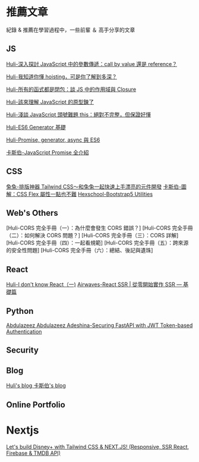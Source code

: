 # 推薦文章
紀錄 & 推薦在學習過程中，一些前輩 ＆ 高手分享的文章

## JS
[Huli-深入探討 JavaScript 中的參數傳遞：call by value 還是 reference？](https://github.com/aszx87410/blog/issues/30)

[Huli-我知道你懂 hoisting，可是你了解到多深？](https://github.com/aszx87410/blog/issues/34)

[Huli-所有的函式都是閉包：談 JS 中的作用域與 Closure](https://github.com/aszx87410/blog/issues/35)

[Huli-該來理解 JavaScript 的原型鍊了](https://github.com/aszx87410/blog/issues/18)

[Huli-淺談 JavaScript 頭號難題 this：絕對不完整，但保證好懂](https://github.com/aszx87410/blog/issues/39)

[Huli-ES6 Generator 基礎](https://github.com/aszx87410/blog/issues/1)

[Huli-Promise, generator, async 與 ES6](https://github.com/aszx87410/blog/issues/2)

[卡斯伯-JavaScript Promise 全介紹](https://wcc723.github.io/development/2020/02/16/all-new-promise/)


## CSS
[兔兔-排版神器 Tailwind CSS～和兔兔一起快速上手漂亮的元件開發](https://ithelp.ithome.com.tw/articles/10259296)
[卡斯伯-圖解：CSS Flex 屬性一點也不難](https://wcc723.github.io/css/2017/07/21/css-flex/)
[Hexschool-Bootstrap5 Utilities](https://bootstrap5.hexschool.com/docs/5.0/getting-started/introduction/)


## Web's Others
[Huli-CORS 完全手冊（一）：為什麼會發生 CORS 錯誤？]
[Huli-CORS 完全手冊（二）：如何解決 CORS 問題？]
[Huli-CORS 完全手冊（三）：CORS 詳解]
[Huli-CORS 完全手冊（四）：一起看規範]
[Huli-CORS 完全手冊（五）：跨來源的安全性問題]
[Huli-CORS 完全手冊（六）：總結、後記與遺珠]


## React
[Huli-I don't know React（一)](https://github.com/aszx87410/blog/issues/64)
[Airwaves-React SSR | 從零開始實作 SSR — 基礎篇](https://medium.com/%E6%89%8B%E5%AF%AB%E7%AD%86%E8%A8%98/server-side-rendering-ssr-in-reactjs-part1-d2a11890abfc)


## Python
[Abdulazeez Abdulazeez Adeshina-Securing FastAPI with JWT Token-based Authentication](https://testdriven.io/blog/fastapi-jwt-auth/)


## Security

## Blog
[Huli's blog ](https://github.com/aszx87410/blog)
[卡斯伯's blog](https://wcc723.github.io/)


## Online Portfolio
# Nextjs
[Let's build Disney+ with Tailwind CSS & NEXT.JS! (Responsive, SSR React, Firebase & TMDB API)](https://www.youtube.com/watch?v=zMXHYSqltmU&ab_channel=ILWYennefer)
